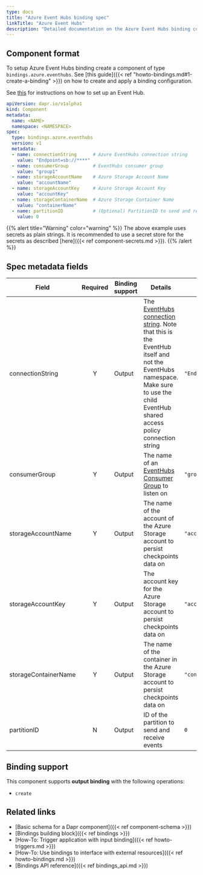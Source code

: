 ```yaml
---
type: docs
title: "Azure Event Hubs binding spec"
linkTitle: "Azure Event Hubs"
description: "Detailed documentation on the Azure Event Hubs binding component"
---
```


## Component format

To setup Azure Event Hubs binding create a component of type `bindings.azure.eventhubs`. See [this guide]({{< ref "howto-bindings.md#1-create-a-binding" >}}) on how to create and apply a binding configuration.

See [this](https://docs.microsoft.com/en-us/azure/event-hubs/event-hubs-dotnet-framework-getstarted-send) for instructions on how to set up an Event Hub.

```yaml
apiVersion: dapr.io/v1alpha1
kind: Component
metadata:
  name: <NAME>
  namespace: <NAMESPACE>
spec:
  type: bindings.azure.eventhubs
  version: v1
  metadata:
  - name: connectionString      # Azure EventHubs connection string
    value: "Endpoint=sb://****"
  - name: consumerGroup         # EventHubs consumer group
    value: "group1"
  - name: storageAccountName    # Azure Storage Account Name
    value: "accountName"   
  - name: storageAccountKey     # Azure Storage Account Key
    value: "accountKey"                
  - name: storageContainerName  # Azure Storage Container Name
    value: "containerName"    
  - name: partitionID           # (Optional) PartitionID to send and receive events
    value: 0
```

{{% alert title="Warning" color="warning" %}}
The above example uses secrets as plain strings. It is recommended to use a secret store for the secrets as described [here]({{< ref component-secrets.md >}}).
{{% /alert %}}

## Spec metadata fields

| Field                | Required | Binding support | Details                                                                                                                                                                                                                                                                          | Example                |
| -------------------- |:--------:| --------------- | -------------------------------------------------------------------------------------------------------------------------------------------------------------------------------------------------------------------------------------------------------------------------------- | ---------------------- |
| connectionString     |    Y     | Output          | The [EventHubs connection string](https://docs.microsoft.com/en-us/azure/event-hubs/authorize-access-shared-access-signature). Note that this is the EventHub itself and not the EventHubs namespace. Make sure to use the child EventHub shared access policy connection string | `"Endpoint=sb://****"` |
| consumerGroup        |    Y     | Output          | The name of an [EventHubs Consumer Group](https://docs.microsoft.com/en-us/azure/event-hubs/event-hubs-features#consumer-groups) to listen on                                                                                                                                    | `"group1"`             |
| storageAccountName   |    Y     | Output          | The name of the account of the Azure Storage account to persist checkpoints data on                                                                                                                                                                                              | `"accountName"`        |
| storageAccountKey    |    Y     | Output          | The account key for the Azure Storage account to persist checkpoints data on                                                                                                                                                                                                     | `"accountKey"`         |
| storageContainerName |    Y     | Output          | The name of the container in the Azure Storage account to persist checkpoints data on                                                                                                                                                                                            | `"contianerName"`      |
| partitionID          |    N     | Output          | ID of the partition to send and receive events                                                                                                                                                                                                                                   | `0`                    |

## Binding support

This component supports **output binding** with the following operations:

- `create`

## Related links

- [Basic schema for a Dapr component]({{< ref component-schema >}})
- [Bindings building block]({{< ref bindings >}})
- [How-To: Trigger application with input binding]({{< ref howto-triggers.md >}})
- [How-To: Use bindings to interface with external resources]({{< ref howto-bindings.md >}})
- [Bindings API reference]({{< ref bindings_api.md >}})
